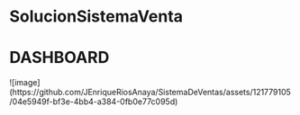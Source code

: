 # SolucionSistemaVenta

<h1>DASHBOARD</h1>
![image](https://github.com/JEnriqueRiosAnaya/SistemaDeVentas/assets/121779105/04e5949f-bf3e-4bb4-a384-0fb0e77c095d)
